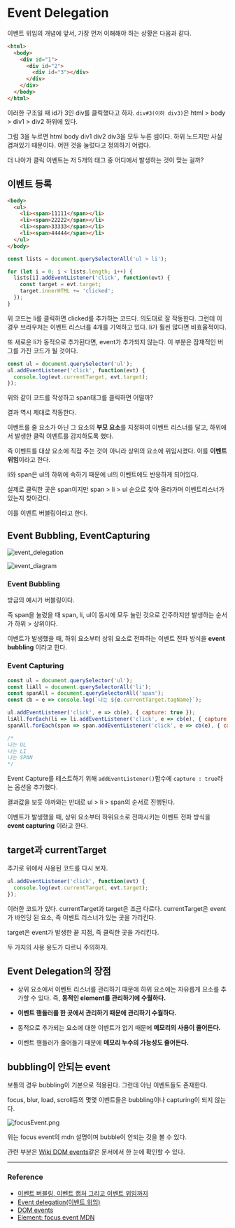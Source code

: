 # Event Delegation

이벤트 위임의 개념에 앞서, 가장 먼저 이해해야 하는 상황은 다음과 같다.

```html
<html>
  <body>
    <div id="1">
      <div id="2">
        <div id="3"></div>
      </div>
    </div>
  </body>
</html>
```

이러한 구조일 때 id가 3인 div를 클릭했다고 하자. `div#3(이하 div3)`은 html > body > div1 > div2 하위에 있다.

그럼 3을 누르면 html body div1 div2 div3을 모두 누른 셈이다. 하위 노드지만 사실 겹쳐있기 때문이다. 어떤 것을 눌렀다고 정의하기 어렵다.

더 나아가 클릭 이벤트는 저 5개의 태그 중 어디에서 발생하는 것이 맞는 걸까?

## 이벤트 등록

```html
<body>
  <ul>
    <li><span>11111</span></li>
    <li><span>22222</span></li>
    <li><span>33333</span></li>
    <li><span>44444</span></li>
  </ul>
</body>
```

```javascript
const lists = document.querySelectorAll('ul > li');

for (let i = 0; i < lists.length; i++) {
  lists[i].addEventListener('click', function(evt) {
    const target = evt.target;
    target.innerHTML += 'clicked';
  });
}
```

위 코드는 li를 클릭하면 clicked를 추가하는 코드다. 의도대로 잘 작동한다.
그런데 이 경우 브라우저는 이벤트 리스너를 4개를 기억하고 있다. li가 훨씬 많다면 비효율적이다.

또 새로운 li가 동적으로 추가된다면, event가 추가되지 않는다. 이 부분은 잠재적인 버그를 가진 코드가 될 것이다.

```javascript
const ul = document.querySelector('ul');
ul.addEventListener('click', function(evt) {
  console.log(evt.currentTarget, evt.target);
});
```

위와 같이 코드를 작성하고 span태그를 클릭하면 어떨까?

결과 역시 제대로 작동한다.

이벤트를 줄 요소가 아닌 그 요소의 **부모 요소**를 지정하여 이벤트 리스너를 달고, 하위에서 발생한 클릭 이벤트를 감지하도록 했다.

즉 이벤트를 대상 요소에 직접 주는 것이 아니라 상위의 요소에 위임시켰다. 이를 **이벤트 위임**이라고 한다.

li와 span은 ul의 하위에 속하기 때문에 ul의 이벤트에도 반응하게 되어있다.

실제로 클릭한 곳은 span이지만 span > li > ul 순으로 찾아 올라가며 이벤트리스너가 있는지 찾아갔다.

이를 이벤트 버블링이라고 한다.

## Event Bubbling, EventCapturing

![event_delegation](https://user-images.githubusercontent.com/24724691/63207547-0c7b9880-c103-11e9-8548-efdc34c9c378.png)

![event_diagram](https://user-images.githubusercontent.com/24724691/63207546-0c7b9880-c103-11e9-9c5a-314bd828fae4.png)

### Event Bubbling

방금의 예시가 버블링이다.

즉 span을 눌렀을 때 span, li, ul이 동시에 모두 눌린 것으로 간주하지만 발생하는 순서가 하위 > 상위이다.

이벤트가 발생했을 때, 하위 요소부터 상위 요소로 전파하는 이벤트 전파 방식을 **event bubbling** 이라고 한다.

### Event Capturing

```javascript
const ul = document.querySelector('ul');
const liAll = document.querySelectorAll('li');
const spanAll = document.querySelectorAll('span');
const cb = e => console.log(`나는 ${e.currentTarget.tagName}`);

ul.addEventListener('click', e => cb(e), { capture: true });
liAll.forEach(li => li.addEventListener('click', e => cb(e), { capture: true }));
spanAll.forEach(span => span.addEventListener('click', e => cb(e), { capture: true }));

/*
나는 UL
나는 LI
나는 SPAN
*/
```

Event Capture를 테스트하기 위해 `addEventListener()`함수에 `capture : true`라는 옵션을 추가했다.

결과값을 보듯 아까와는 반대로 ul > li > span의 순서로 진행된다.

이벤트가 발생했을 때, 상위 요소부터 하위요소로 전파시키는 이벤트 전파 방식을 **event capturing** 이라고 한다.

## target과 currentTarget

추가로 위에서 사용된 코드를 다시 보자.

```javascript
ul.addEventListener('click', function(evt) {
  console.log(evt.currentTarget, evt.target);
});
```

이러한 코드가 있다. currentTarget과 target은 조금 다르다. currentTarget은 event가 바인딩 된 요소, 즉 이벤트 리스너가 있는 곳을 가리킨다.

target은 event가 발생한 끝 지점, 즉 클릭한 곳을 가리킨다.

두 가지의 사용 용도가 다르니 주의하자.

## Event Delegation의 장점

- 상위 요소에서 이벤트 리스너를 관리하기 때문에 하위 요소에는 자유롭게 요소를 추가할 수 있다. 즉, **동적인 element를 관리하기에 수월하다.**

- **이벤트 핸들러를 한 곳에서 관리하기 때문에 관리하기 수월하다.**

- 동적으로 추가되는 요소에 대한 이벤트가 없기 때문에 **메모리의 사용이 줄어든다.**

- 이벤트 핸들러가 줄어들기 때문에 **메모리 누수의 가능성도 줄어든다.**

## bubbling이 안되는 event

보통의 경우 bubbling이 기본으로 적용된다. 그런데 아닌 이벤트들도 존재한다.

focus, blur, load, scroll등의 몇몇 이벤트들은 bubbling이나 capturing이 되지 않는다.

![focusEvent.png](https://user-images.githubusercontent.com/24724691/63207869-967a3000-c108-11e9-9ee9-94ba1d1bb589.PNG)

위는 focus event의 mdn 설명이며 bubble이 안되는 것을 볼 수 있다.

관련 부분은 [Wiki DOM events](https://en.wikipedia.org/wiki/DOM_events#Events)같은 문서에서 한 눈에 확인할 수 있다.

---

### Reference

- [이벤트 버블링, 이벤트 캡처 그리고 이벤트 위임까지](https://joshua1988.github.io/web-development/javascript/event-propagation-delegation/)
- [Event delegation(이벤트 위임)](http://paiai.tistory.com/42)
- [DOM events](https://en.wikipedia.org/wiki/DOM_events#Events)
- [Element: focus event MDN](https://developer.mozilla.org/en-US/docs/Web/API/Element/focus_event)

